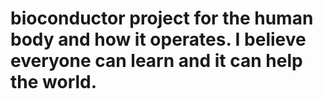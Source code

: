 # bioconductor project for the human body and how it operates. I believe everyone can learn and it can help the world.
